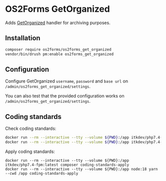 # OS2Forms GetOrganized

Adds [GetOrganized](https://www.getorganized.net/) handler for archiving purposes.

## Installation

```sh
composer require os2forms/os2forms_get_organized
vendor/bin/drush pm:enable os2forms_get_organized
```

## Configuration

Configure GetOrganized `username`, `password` and `base url`
on `/admin/os2forms_get_organized/settings`.

You can also test that the provided
configuration works on `/admin/os2forms_get_organized/settings`.

## Coding standards

Check coding standards:

```sh
docker run --rm --interactive --tty --volume ${PWD}:/app itkdev/php7.4-fpm:latest composer install
docker run --rm --interactive --tty --volume ${PWD}:/app itkdev/php7.4-fpm:latest composer coding-standards-check
```

Apply coding standards:

```shell
docker run --rm --interactive --tty --volume ${PWD}:/app itkdev/php7.4-fpm:latest composer coding-standards-apply
docker run --rm --interactive --tty --volume ${PWD}:/app node:18 yarn --cwd /app coding-standards-apply
```
